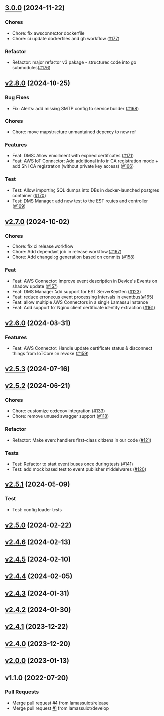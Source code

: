 
<a name="3.0.0"></a>
## [3.0.0](https://github.com/lamassuiot/lamassuiot/compare/v2.8.0...3.0.0) (2024-11-22)

### Chores

* Chore: fix awsconnector dockerfile
* Chore: ci update dockerfiles and gh workflow ([#177](https://github.com/lamassuiot/lamassuiot/issues/177))

### Refactor

* Refactor: major refactor v3 pakage - structured code into go submodules([#176](https://github.com/lamassuiot/lamassuiot/issues/176))


<a name="v2.8.0"></a>
## [v2.8.0](https://github.com/lamassuiot/lamassuiot/compare/v2.7.0...v2.8.0) (2024-10-25)

### Bug Fixes

* Fix: Alerts: add missing SMTP config to service builder ([#168](https://github.com/lamassuiot/lamassuiot/issues/168))

### Chores

* Chore: move mapstructure unmantained depency to new ref

### Features

* Feat: DMS: Allow enrollment with expired certificates ([#171](https://github.com/lamassuiot/lamassuiot/issues/171))
* Feat: AWS IoT Connector: Add additional info in CA registration mode + add SNI CA registration (without private key access) ([#166](https://github.com/lamassuiot/lamassuiot/issues/166))

### Test

* Test: Allow importing SQL dumps into DBs in docker-launched postgres container ([#170](https://github.com/lamassuiot/lamassuiot/issues/170))
* Test: DMS Manager: add new test to the EST routes and controller ([#169](https://github.com/lamassuiot/lamassuiot/issues/169))


<a name="v2.7.0"></a>
## [v2.7.0](https://github.com/lamassuiot/lamassuiot/compare/v2.6.0...v2.7.0) (2024-10-02)

### Chores

* Chore: fix ci release workflow
* Chore: Add dependant job in release workflow ([#167](https://github.com/lamassuiot/lamassuiot/issues/167))
* Chore: Add changelog generation based on commits ([#158](https://github.com/lamassuiot/lamassuiot/issues/158))

### Feat

* Feat: AWS Connector: Improve event description in Device's Events on shadow update ([#157](https://github.com/lamassuiot/lamassuiot/issues/157))
* Feat: DMS Manager Add support for EST ServerKeyGen ([#123](https://github.com/lamassuiot/lamassuiot/issues/123))
* Feat: reduce erroneous event processing Intervals in eventbus([#165](https://github.com/lamassuiot/lamassuiot/issues/165))
* Feat: allow multiple AWS Connectors in a single Lamassu Instance
* Feat: Add support for Nginx client certificate identity extraction ([#161](https://github.com/lamassuiot/lamassuiot/issues/161))


<a name="v2.6.0"></a>
## [v2.6.0](https://github.com/lamassuiot/lamassuiot/compare/v2.5.3...v2.6.0) (2024-08-31)

### Features

* Feat: AWS Connector: Handle update certificate status & disconnect things from IoTCore on revoke ([#159](https://github.com/lamassuiot/lamassuiot/issues/159))


<a name="v2.5.3"></a>
## [v2.5.3](https://github.com/lamassuiot/lamassuiot/compare/v2.5.2...v2.5.3) (2024-07-16)


<a name="v2.5.2"></a>
## [v2.5.2](https://github.com/lamassuiot/lamassuiot/compare/v2.5.1...v2.5.2) (2024-06-21)

### Chores

* Chore: customize codecov integration ([#133](https://github.com/lamassuiot/lamassuiot/issues/133))
* Chore: remove unused swagger support ([#118](https://github.com/lamassuiot/lamassuiot/issues/118))

### Refactor

* Refactor: Make event handlers first-class citizens in our code ([#121](https://github.com/lamassuiot/lamassuiot/issues/121))

### Tests

* Test: Refactor to start event buses once during tests ([#141](https://github.com/lamassuiot/lamassuiot/issues/141))
* Test: add mock based test to event publisher middelwares  ([#120](https://github.com/lamassuiot/lamassuiot/issues/120))


<a name="v2.5.1"></a>
## [v2.5.1](https://github.com/lamassuiot/lamassuiot/compare/v2.5.0...v2.5.1) (2024-05-09)

### Test

* Test: config loader tests


<a name="v2.5.0"></a>
## [v2.5.0](https://github.com/lamassuiot/lamassuiot/compare/v2.4.6...v2.5.0) (2024-02-22)


<a name="v2.4.6"></a>
## [v2.4.6](https://github.com/lamassuiot/lamassuiot/compare/v2.4.5...v2.4.6) (2024-02-13)


<a name="v2.4.5"></a>
## [v2.4.5](https://github.com/lamassuiot/lamassuiot/compare/v2.4.4...v2.4.5) (2024-02-10)


<a name="v2.4.4"></a>
## [v2.4.4](https://github.com/lamassuiot/lamassuiot/compare/v2.4.3...v2.4.4) (2024-02-05)


<a name="v2.4.3"></a>
## [v2.4.3](https://github.com/lamassuiot/lamassuiot/compare/v2.4.2...v2.4.3) (2024-01-31)


<a name="v2.4.2"></a>
## [v2.4.2](https://github.com/lamassuiot/lamassuiot/compare/v2.4.1...v2.4.2) (2024-01-30)


<a name="v2.4.1"></a>
## [v2.4.1](https://github.com/lamassuiot/lamassuiot/compare/v2.4.0...v2.4.1) (2023-12-22)


<a name="v2.4.0"></a>
## [v2.4.0](https://github.com/lamassuiot/lamassuiot/compare/v2.0.0...v2.4.0) (2023-12-20)


<a name="v2.0.0"></a>
## [v2.0.0](https://github.com/lamassuiot/lamassuiot/compare/v1.1.0...v2.0.0) (2023-01-13)


<a name="v1.1.0"></a>
## v1.1.0 (2022-07-20)

### Pull Requests

* Merge pull request [#4](https://github.com/lamassuiot/lamassuiot/issues/4) from lamassuiot/release
* Merge pull request [#1](https://github.com/lamassuiot/lamassuiot/issues/1) from lamassuiot/develop


